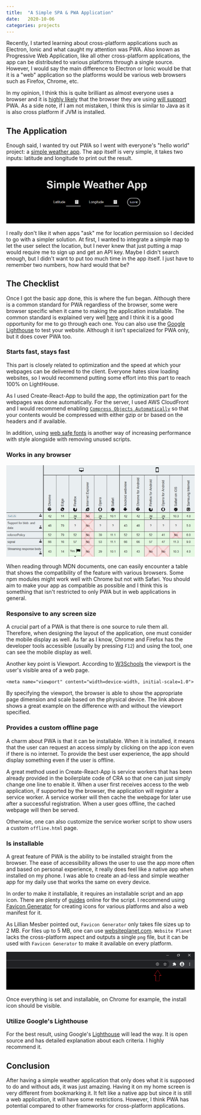 ```yaml
---
title:  "A Simple SPA & PWA Application"
date:   2020-10-06
categories: projects
---
```


Recently, I started learning about cross-platform applications such as Electron, Ionic and what caught my attention was PWA.
Also known as Progressive Web Application, like all other cross-platform applications, the app can be distributed to various platforms through a single source.
However, I would say the main difference to Electron or Ionic would be that it is a "web" application so the platforms would be various web browsers such as Firefox, Chrome, etc.

In my opinion, I think this is quite brilliant as almost everyone uses a browser and it is [highly likely](https://en.wikipedia.org/wiki/Usage_share_of_web_browsers#/media/File:StatCounter-browser-ww-monthly-202009-202009-bar.png) that the browser they are using [will support](https://caniuse.com/?search=PWA) PWA.
As a side note, if I am not mistaken, I think this is similar to Java as it is also cross platform if JVM is installed.

## The Application

Enough said, I wanted try out PWA so I went with everyone's "hello world" project: a [simple weather app](https://weather.thinkty.net).
The app itself is very simple, it takes two inputs: latitude and longitude to print out the result.

![simple weather app](/assets/images/2020-10-06-weather-pwa-1.png)

I really don't like it when apps "ask" me for location permission so I decided to go with a simpler solution.
At first, I wanted to integrate a simple map to let the user select the location, but I never knew that just putting a map would require me to sign up and get an API key.
Maybe I didn't search enough, but I didn't want to put too much time in the app itself.
I just have to remember two numbers, how hard would that be?

## The Checklist

Once I got the basic app done, this is where the fun began.
Although there is a common standard for PWA regardless of the browser, some were browser specific when it came to making the application installable.
The common standard is explained very well [here](https://web.dev/pwa-checklist/) and I think it is a good opportunity for me to go through each one.
You can also use the [Google Lighthouse](https://developers.google.com/web/tools/lighthouse) to test your website.
Although it isn't specialized for PWA only, but it does cover PWA too.

### Starts fast, stays fast

This part is closely related to optimization and the speed at which your webpages can be delivered to the client.
Everyone hates slow loading websites, so I would recommend putting some effort into this part to reach 100% on LightHouse.

As I used Create-React-App to build the app, the optimization part for the webpages was done automatically.
For the server, I used AWS CloudFront and I would recommend enabling [`Compress Objects Automatically`](https://docs.aws.amazon.com/AmazonCloudFront/latest/DeveloperGuide/ServingCompressedFiles.html) so that your contents would be compressed with either gzip or br based on the headers and if available.

In addition, using [web safe fonts](https://www.w3schools.com/cssref/css_websafe_fonts.asp) is another way of increasing performance with style alongside with removing unused scripts.

### Works in any browser

![mdn compatibility](/assets/images/2020-10-06-weather-pwa-2.png)

When reading through MDN documents, one can easily encounter a table that shows the compatibility of the feature with various browsers.
Some npm modules might work well with Chrome but not with Safari.
You should aim to make your app as compatible as possible and I think this is something that isn't restricted to only PWA but in web applications in general.

### Responsive to any screen size

A crucial part of a PWA is that there is one source to rule them all.
Therefore, when designing the layout of the application, one must consider the mobile display as well.
As far as I know, Chrome and Firefox has the developer tools accessible (usually by pressing `F12`) and using the tool, one can see the mobile display as well.

Another key point is Viewport.
According to [W3Schools](https://www.w3schools.com/css/css_rwd_viewport.asp) the viewport is the user's visible area of a web page.

```
<meta name="viewport" content="width=device-width, initial-scale=1.0">
```

By specifying the viewport, the browser is able to show the appropriate page dimension and scale based on the physical device.
The link above shows a great example on the difference with and without the viewport specified.

### Provides a custom offline page

A charm about PWA is that it can be installable.
When it is installed, it means that the user can request an access simply by clicking on the app icon even if there is no internet.
To provide the best user experience, the app should display something even if the user is offline.

A great method used in Create-React-App is service workers that has been already provided in the boilerplate code of CRA so that one can just simply change one line to enable it.
When a user first receives access to the web application, if supported by the browser, the application will register a service worker.
A service worker will then cache the webpage for later use after a successful registration.
When a user goes offline, the cached webpage will then be served.

Otherwise, one can also customize the service worker script to show users a custom `offline.html` page.

### Is installable

A great feature of PWA is the ability to be installed straight from the browser.
The ease of accessibility allows the user to use the app more often and based on personal experience, it really does feel like a native app when installed on my phone.
I was able to create an ad-less and simple weather app for my daily use that works the same on every device.

In order to make it installable, it requires an installable script and an app icon.
There are plenty of [guides](https://web.dev/customize-install/) online for the script.
I recommend using [Favicon Generator](https://realfavicongenerator.net/) for creating icons for various platforms and also a web manifest for it.

As Lillian Mesber pointed out, `Favicon Generator` only takes file sizes up to 2 MB.
For files up to 5 MB, one can use [websiteplanet.com](https://www.websiteplanet.com/webtools/favicon-generator/).
`Website Planet` lacks the cross-platform aspect and outputs a single `png` file, but it can be used with `Favicon Generator` to make it available on every platform.

![installable icon on Chrome](/assets/images/2020-10-06-weather-pwa-3.png)

Once everything is set and installable, on Chrome for example, the install icon should be visible.

### Utilize Google's Lighthouse

For the best result, using Google's [Lighthouse](https://developers.google.com/web/tools/lighthouse) will lead the way.
It is open source and has detailed explanation about each criteria.
I highly recommend it.

## Conclusion

After having a simple weather application that only does what it is supposed to do and without ads, it was just amazing.
Having it on my home screen is very different from bookmarking it.
It felt like a native app but since it is still a web application, it will have some restrictions.
However, I think PWA has potential compared to other frameworks for cross-platform applications.

